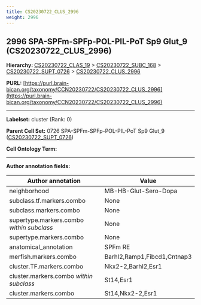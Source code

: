 ```yaml
---
title: CS20230722_CLUS_2996
weight: 2996
---
```

## 2996 SPA-SPFm-SPFp-POL-PIL-PoT Sp9 Glut_9 (CS20230722_CLUS_2996)
<b>Hierarchy: </b>
[CS20230722_CLAS_19](../CS20230722_CLAS_19) >
[CS20230722_SUBC_168](../CS20230722_SUBC_168) >
[CS20230722_SUPT_0726](../CS20230722_SUPT_0726) >
[CS20230722_CLUS_2996](../CS20230722_CLUS_2996)

**PURL:** [https://purl.brain-bican.org/taxonomy/CCN20230722/CS20230722_CLUS_2996](https://purl.brain-bican.org/taxonomy/CCN20230722/CS20230722_CLUS_2996)

---


**Labelset:** cluster (Rank: 0)

**Parent Cell Set:** 0726 SPA-SPFm-SPFp-POL-PIL-PoT Sp9 Glut_9 ([CS20230722_SUPT_0726](../CS20230722_SUPT_0726))



**Cell Ontology Term:** 

[MARKER GENES.]: #


---

[TRANSFERRED ANNOTATIONS.]: #


[AUTHOR ANNOTATION FIELDS.]: #


**Author annotation fields:**

| Author annotation | Value |
|-------------------|-------|
|neighborhood|MB-HB-Glut-Sero-Dopa|
|subclass.tf.markers.combo|None|
|subclass.markers.combo|None|
|supertype.markers.combo _within subclass_|None|
|supertype.markers.combo|None|
|anatomical_annotation|SPFm RE|
|merfish.markers.combo|Barhl2,Ramp1,Fibcd1,Cntnap3|
|cluster.TF.markers.combo|Nkx2-2,Barhl2,Esr1|
|cluster.markers.combo _within subclass_|St14,Esr1|
|cluster.markers.combo|St14,Nkx2-2,Esr1|

